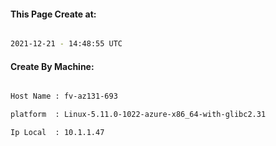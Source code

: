 
   
#### This Page Create at:

```bash

2021-12-21 - 14:48:55 UTC

```

#### Create By Machine:

```bash

Host Name : fv-az131-693

platform  : Linux-5.11.0-1022-azure-x86_64-with-glibc2.31

Ip Local  : 10.1.1.47

```


